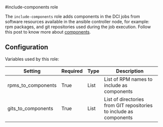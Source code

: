 #include-components role 

The `include-components` role adds components in the DCI jobs from software resources available in the ansible controller node, for example: rpm packages, and git repositories used during the job execution.
Follow this post to know more about [components](https://blog.distributed-ci.io/automate-dci-components.html).

## Configuration

Variables used by this role:

| Setting               | Required | Type   | Description                                                        |
| --------------------- | -------- | ------ | -------------------------------------------------------------------|
| rpms\_to\_components  | True     | List   | List of RPM names to include as components                         |
| gits\_to\_components  | True     | List   | List of directories from GIT repositories to include as components |
